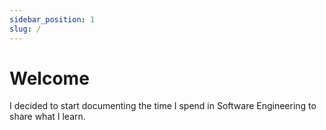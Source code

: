 ```yaml
---
sidebar_position: 1
slug: /
---
```


# Welcome

I decided to start documenting the time I spend in Software Engineering to share what I learn.
